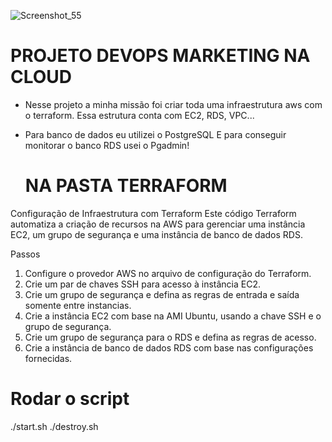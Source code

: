 ![Screenshot_55](https://github.com/user-attachments/assets/5d710961-f479-49e6-a2b2-884b5e10181d)
<H1>PROJETO DEVOPS MARKETING NA CLOUD</H1>

* Nesse projeto a minha missão foi criar toda uma infraestrutura aws com o terraform.
 Essa estrutura conta com EC2, RDS, VPC...

* Para banco de dados eu utilizei o PostgreSQL
E para conseguir monitorar o banco RDS usei o Pgadmin!


   <H1> NA PASTA TERRAFORM </H1>
Configuração de Infraestrutura com Terraform
Este código Terraform automatiza a criação de recursos na AWS para gerenciar uma instância EC2, um grupo de segurança e uma instância de banco de dados RDS.

Passos
1. Configure o provedor AWS no arquivo de configuração do Terraform.
2. Crie um par de chaves SSH para acesso à instância EC2.
3. Crie um grupo de segurança e defina as regras de entrada e saída somente entre instancias.
4. Crie a instância EC2 com base na AMI Ubuntu, usando a chave SSH e o grupo de segurança.
5. Crie um grupo de segurança para o RDS e defina as regras de acesso.
6. Crie a instância de banco de dados RDS com base nas configurações fornecidas.

<h1>Rodar o script</h1>
./start.sh 
./destroy.sh



